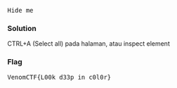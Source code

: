 <h1><b></h1></b>
<pre>
Hide me
</pre>
</b><h3>Solution</h3></b>
<p>CTRL+A (Select all) pada halaman, atau inspect element</p>
</b><h3>Flag</h3></b>
<pre>
VenomCTF{L00k_d33p_in_c0l0r}
</pre>
